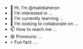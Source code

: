 - 👋 Hi, I’m @malidiaheron
- 👀 I’m interested in ...
- 🌱 I’m currently learning ...
- 💞️ I’m looking to collaborate on ...
- 📫 How to reach me ...
- 😄 Pronouns: ...
- ⚡ Fun fact: ...

<!---
malidiaheron/malidiaheron is a ✨ special ✨ repository because its `README.md` (this file) appears on your GitHub profile.
You can click the Preview link to take a look at your changes.
--->
